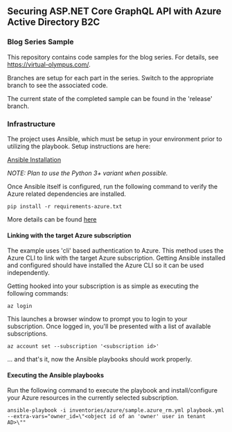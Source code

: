 ## Securing ASP.NET Core GraphQL API with Azure Active Directory B2C
### Blog Series Sample

This repository contains code samples for the blog series.  For details, see https://virtual-olympus.com/.

Branches are setup for each part in the series.  Switch to the appropriate branch to see the associated code.

The current state of the completed sample can be found in the 'release' branch.

### Infrastructure

The project uses Ansible, which must be setup in your environment prior to utilizing the playbook.  Setup instructions are here:

[Ansible Installation](https://docs.ansible.com/ansible/latest/installation_guide/index.html)

*NOTE: Plan to use the Python 3+ variant when possible.*

Once Ansible itself is configured, run the following command to verify the Azure related dependencies are installed.

```
pip install -r requirements-azure.txt
```

More details can be found [here](https://github.com/ansible-collections/azure)

#### Linking with the target Azure subscription

The example uses 'cli' based authentication to Azure.  This method uses the Azure CLI to link with the target Azure subscription.  Getting Ansible installed and configured should have installed the Azure CLI so it can be used independently.

Getting hooked into your subscription is as simple as executing the following commands:

```
az login
```

This launches a browser window to prompt you to login to your subscription.  Once logged in, you'll be presented with a list of available subscriptions.

```
az account set --subscription '<subscription id>'
```

... and that's it, now the Ansible playbooks should work properly.

#### Executing the Ansible playbooks

Run the following command to execute the playbook and install/configure your Azure resources in the currently selected subscription.

```
ansible-playbook -i inventories/azure/sample.azure_rm.yml playbook.yml --extra-vars="owner_id=\"<object id of an 'owner' user in tenant AD>\""
```
